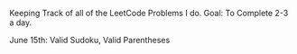 Keeping Track of all of the LeetCode Problems I do.
Goal: To Complete 2-3 a day.

June 15th: Valid Sudoku, Valid Parentheses
